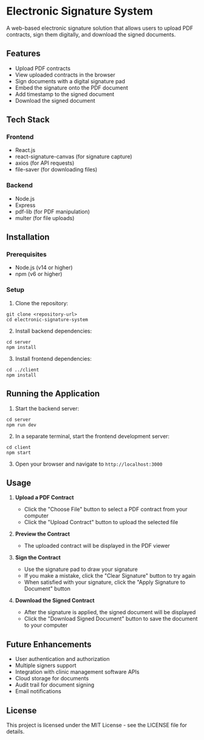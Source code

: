 # Electronic Signature System

A web-based electronic signature solution that allows users to upload PDF contracts, sign them digitally, and download the signed documents.

## Features

- Upload PDF contracts
- View uploaded contracts in the browser
- Sign documents with a digital signature pad
- Embed the signature onto the PDF document
- Add timestamp to the signed document
- Download the signed document

## Tech Stack

### Frontend
- React.js
- react-signature-canvas (for signature capture)
- axios (for API requests)
- file-saver (for downloading files)

### Backend
- Node.js
- Express
- pdf-lib (for PDF manipulation)
- multer (for file uploads)

## Installation

### Prerequisites
- Node.js (v14 or higher)
- npm (v6 or higher)

### Setup

1. Clone the repository:
```
git clone <repository-url>
cd electronic-signature-system
```

2. Install backend dependencies:
```
cd server
npm install
```

3. Install frontend dependencies:
```
cd ../client
npm install
```

## Running the Application

1. Start the backend server:
```
cd server
npm run dev
```

2. In a separate terminal, start the frontend development server:
```
cd client
npm start
```

3. Open your browser and navigate to `http://localhost:3000`

## Usage

1. **Upload a PDF Contract**
   - Click the "Choose File" button to select a PDF contract from your computer
   - Click the "Upload Contract" button to upload the selected file

2. **Preview the Contract**
   - The uploaded contract will be displayed in the PDF viewer

3. **Sign the Contract**
   - Use the signature pad to draw your signature
   - If you make a mistake, click the "Clear Signature" button to try again
   - When satisfied with your signature, click the "Apply Signature to Document" button

4. **Download the Signed Contract**
   - After the signature is applied, the signed document will be displayed
   - Click the "Download Signed Document" button to save the document to your computer

## Future Enhancements

- User authentication and authorization
- Multiple signers support
- Integration with clinic management software APIs
- Cloud storage for documents
- Audit trail for document signing
- Email notifications

## License

This project is licensed under the MIT License - see the LICENSE file for details. 